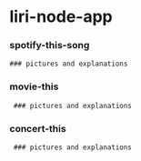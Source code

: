 # liri-node-app

### spotify-this-song

    ### pictures and explanations


### movie-this
    
     ### pictures and explanations

### concert-this

     ### pictures and explanations
